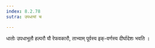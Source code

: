 ```yaml
---
index: 8.2.78
sutra: उपधायां च

---
```

धातोः उपधाभूतौ हल्परौ यौ रेफवकारौ, ताभ्याम् पूर्वस्य इक्-वर्णस्य दीर्घादेशः भवति । 